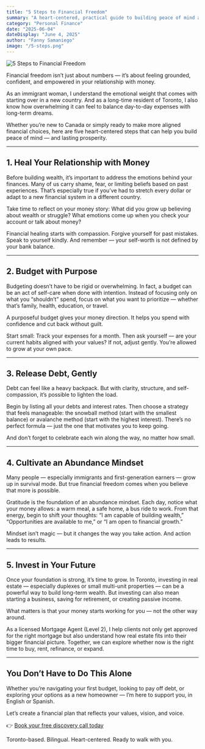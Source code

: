 ```yaml
---
title: "5 Steps to Financial Freedom"
summary: "A heart-centered, practical guide to building peace of mind and prosperity — especially for newcomers and families in Toronto."
category: "Personal Finance"
date: "2025-06-04"
dateDisplay: "June 4, 2025"
author: "Fanny Samaniego"
image: "/5-steps.png"
---
```


![5 Steps to Financial Freedom](/5-steps.png)

Financial freedom isn’t just about numbers — it’s about feeling grounded, confident, and empowered in your relationship with money.

As an immigrant woman, I understand the emotional weight that comes with starting over in a new country. And as a long-time resident of Toronto, I also know how overwhelming it can feel to balance day-to-day expenses with long-term dreams.

Whether you’re new to Canada or simply ready to make more aligned financial choices, here are five heart-centered steps that can help you build peace of mind — and lasting prosperity.

---

## 1. Heal Your Relationship with Money

Before building wealth, it’s important to address the emotions behind your finances. Many of us carry shame, fear, or limiting beliefs based on past experiences. That’s especially true if you’ve had to stretch every dollar or adapt to a new financial system in a different country.

Take time to reflect on your money story: What did you grow up believing about wealth or struggle? What emotions come up when you check your account or talk about money?

Financial healing starts with compassion. Forgive yourself for past mistakes. Speak to yourself kindly. And remember — your self-worth is not defined by your bank balance.

---

## 2. Budget with Purpose

Budgeting doesn’t have to be rigid or overwhelming. In fact, a budget can be an act of self-care when done with intention. Instead of focusing only on what you “shouldn’t” spend, focus on what you want to prioritize — whether that’s family, health, education, or travel.

A purposeful budget gives your money direction. It helps you spend with confidence and cut back without guilt.

Start small: Track your expenses for a month. Then ask yourself — are your current habits aligned with your values? If not, adjust gently. You’re allowed to grow at your own pace.

---

## 3. Release Debt, Gently

Debt can feel like a heavy backpack. But with clarity, structure, and self-compassion, it’s possible to lighten the load.

Begin by listing all your debts and interest rates. Then choose a strategy that feels manageable: the snowball method (start with the smallest balance) or avalanche method (start with the highest interest). There’s no perfect formula — just the one that motivates you to keep going.

And don’t forget to celebrate each win along the way, no matter how small.

---

## 4. Cultivate an Abundance Mindset

Many people — especially immigrants and first-generation earners — grow up in survival mode. But true financial freedom comes when you believe that more is possible.

Gratitude is the foundation of an abundance mindset. Each day, notice what your money allows: a warm meal, a safe home, a bus ride to work. From that energy, begin to shift your thoughts: “I am capable of building wealth,” “Opportunities are available to me,” or “I am open to financial growth.”

Mindset isn’t magic — but it changes the way you take action. And action leads to results.

---

## 5. Invest in Your Future

Once your foundation is strong, it’s time to grow. In Toronto, investing in real estate — especially duplexes or small multi-unit properties — can be a powerful way to build long-term wealth. But investing can also mean starting a business, saving for retirement, or creating passive income.

What matters is that your money starts working for you — not the other way around.

As a licensed Mortgage Agent (Level 2), I help clients not only get approved for the right mortgage but also understand how real estate fits into their bigger financial picture. Together, we can explore whether now is the right time to buy, rent, refinance, or expand.

---

## You Don’t Have to Do This Alone

Whether you’re navigating your first budget, looking to pay off debt, or exploring your options as a new homeowner — I’m here to support you, in English or Spanish.

Let’s create a financial plan that reflects your values, vision, and voice.

👉 [Book your free discovery call today](/contact)

Toronto-based. Bilingual. Heart-centered. Ready to walk with you.
